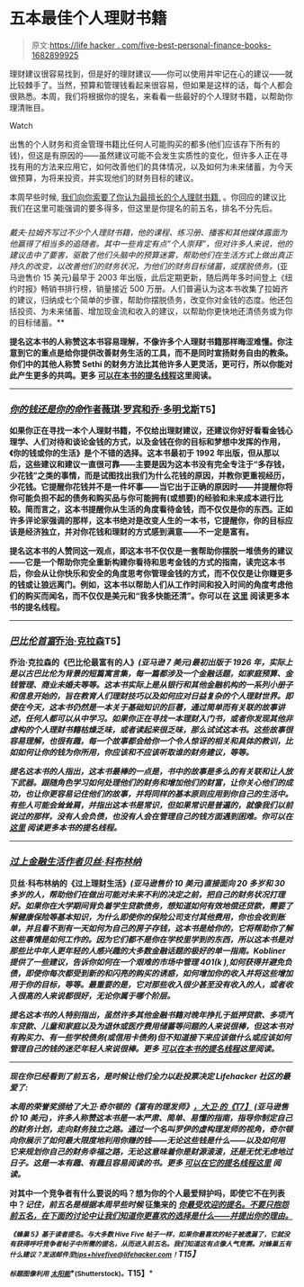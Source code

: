 # 五本最佳个人理财书籍

> 原文:[https://life hacker . com/five-best-personal-finance-books-1682899925](https://lifehacker.com/five-best-personal-finance-books-1682899925)

理财建议很容易找到，但是好的理财建议——你可以使用并牢记在心的建议——就比较棘手了。当然，预算和管理钱看起来很容易，但如果是这样的话，每个人都会很熟悉。本周，我们将根据你的提名，来看看一些最好的个人理财书籍，以帮助你理清账目。

Watch

出售的个人财务和资金管理书籍比任何人可能购买的都多(他们应该存下所有的钱)，但这是有原因的——虽然建议可能不会发生实质性的变化，但许多人正在寻找有用的方法来应用它，如何改善他们的具体情况，以及如何为未来储蓄，为今天做预算，为将来投资，并实现他们的财务目标的建议。

本周早些时候, [我们向你索要了你认为最擅长的个人理财书籍,](https://lifehacker.com/whats-the-best-personal-finance-book-1682405039) 。你回应的建议比我们在这里可能强调的要多得多，但这里是你提名的前五名，排名不分先后。

### [](http://www.daveramsey.com/store/books/dave-s-bestsellers/the-total-money-makeover/prodtmmoclassic.html)

*戴夫·拉姆齐写过不少个人理财书籍，他的课程、练习册、播客和其他媒体露面为他赢得了相当多的追随者。其中一些肯定有点“个人崇拜”，但对许多人来说，他的建议击中了要害，驱散了他们头脑中的预算迷雾，帮助他们在生活方式上做出真正持久的改变，以改善他们的财务状况，为他们的财务目标储蓄，或摆脱债务。[](http://www.amazon.com/The-Total-Money-Makeover-Financial/dp/1595555277/?asc_campaign=InlineText&asc_refurl=https://lifehacker.com/five-best-personal-finance-books-1682899925&asc_source=&tag=kinjalifehackerlink-20)*(亚马逊售价 15 美元)最早于 2003 年出版，此后定期更新，随后两年多时间登上《纽约时报》畅销书排行榜，销量接近 500 万册。人们普遍认为这本书收集了拉姆齐的建议，归纳成七个简单的步骤，帮助你摆脱债务，改变你对金钱的态度。他还包括投资、为未来储蓄、增加现金流和收入的建议，以帮助你更快地还清债务或为你的目标储蓄。**

**提名这本书的人称赞这本书容易理解，不像许多个人理财书籍那样晦涩难懂。你注意到它的重点是给你提供改善财务生活的工具，而不是同时宣扬财务自由的教条。你们中的其他人称赞 Sethi 的财务方法比其他许多人更灵活，更可行，所以你能对此产生更多的共鸣。更多 [可以在本书的提名线程](http://lifehacker.com/vote-i-will-teach-you-to-be-rich-why-quick-read-with-1682508187)这里阅读。**

* * *

### **[*你的钱还是你的命*作者薇琪·罗宾和乔·多明戈斯](http://vickirobin.com/books/your-money-or-your-life/)T5】**

**如果你正在寻找一本个人理财书籍，不仅给出理财建议，还建议你好好看看金钱心理学、人们对待和谈论金钱的方式，以及金钱在你的目标和梦想中发挥的作用，《你的钱或你的生活》是个不错的选择。这本书最初于 1992 年出版，但从那以后，这些建议和建议一直很可靠——主要是因为这本书没有完全专注于“多存钱，少花钱”之类的事情，而是试图找出我们为什么花钱的原因，并教你更重视经历，少花钱。它提醒你花钱并不是一件坏事——当它出于正确的原因时——并提醒你将你可能负担不起的债务和购买品与你可能拥有(或想要)的经验和未来成本进行比较。简而言之，这本书提醒你从生活的角度看待金钱，而不仅仅是你的东西。正如许多评论家强调的那样，这本书绝对是改变人生的一本书，它提醒你，你的目标应该是经济独立，并对你花钱和理财的方式感到满意——不一定是富有。**

**提名这本书的人赞同这一观点，即这本书不仅仅是一套帮助你摆脱一堆债务的建议——它是一个帮助你完全重新构建你看待和思考金钱的方式的指南，读完这本书后，你会从让你快乐和安全的角度思考你管理金钱的方式，而不仅仅是让你赚更多的钱或让狼远离门。例如，这本书以帮助人们从工作时间和投入时间的角度考虑他们的购买而闻名，而不仅仅是美元和“我多快能还清”。你可以在 [这里](http://lifehacker.com/image-from-your-money-or-your-life-robin-and-domingu-1682509586) 阅读更多本书的提名线程。**

* * *

### **[*巴比伦首富*乔治·克拉森](http://en.wikipedia.org/wiki/The_Richest_Man_in_Babylon_(book))T5】**

**乔治·克拉森的《巴比伦最富有的人》[](http://www.amazon.com/The-Richest-Babylon-George-Clason/dp/0451205367?asc_campaign=InlineText&asc_refurl=https://lifehacker.com/five-best-personal-finance-books-1682899925&asc_source=&tag=kinjalifehackerlink-20)*(亚马逊 7 美元)最初出版于 1926 年，实际上是以古巴比伦为背景的短篇寓言集，每一篇都涉及一个金融话题，如家庭预算、金钱管理、商业未婚夫等等。这本书实际上是从银行和其他金融机构的一系列小册子和信息开始的，旨在教育人们理财技巧以及如何应对日益复杂的个人理财世界。即使在今天，这本书仍然是一本关于基础知识的巨著，通过简单而有关联的故事讲述，任何人都可以从中学习。如果你正在寻找一本理财入门书，或者你发现其他非虚构的个人理财书籍枯燥乏味，或者读起来很乏味，那么试试这本书。这些故事很容易理解，也很有趣，每一个故事都会给你一个令人惊讶的相关和具体的教训，比如如何让你的钱为你所用，你应该和不应该听取谁的财务建议，等等。***

***提名这本书的人指出，这本书最棒的一点是，书中的故事是多么的有关联和让人放下武器。跟随角色学习如何处理他们的财务和增加他们的财富，让你关心他们的成功，也让你更容易记住他们的故事，并将同样的基本原则应用到你自己的生活中。有些人可能会耸耸肩，并指出这本书是常识，但如果常识是普遍的，就像我们以前说过的那样，没有人会负债，也没有人会在管理自己的钱方面遇到困难。你可以在 [这里](http://lifehacker.com/the-richest-man-in-babylon-is-a-basic-primer-in-budgeti-1682518406) 阅读更多本书的提名线程。***

* * *

### ***[*过上金融生活*作者贝丝·科布林纳](http://www.bethkobliner.com/get-a-financial-life/)***

**贝丝·科布林纳的《过上理财生活》[](http://www.amazon.com/Get-Financial-Life-Personal-Twenties/dp/0743264363?asc_campaign=InlineText&asc_refurl=https://lifehacker.com/five-best-personal-finance-books-1682899925&asc_source=&tag=kinjalifehackerlink-20)*(亚马逊售价 10 美元)直接面向 20 多岁和 30 多岁的人，帮助他们在做出可能对未来不利的决定之前，把自己的财务状况打理好。如果你在大学期间背负着学生贷款债务，想知道如何有效地偿还贷款，需要了解健康保险等基本知识，为什么即使你的保险公司支付其他费用，你也会收到账单，并且看不到有一天如何为自己的房子存钱，这本书是给你的，它将帮助你了解这些事情是如何工作的。因为它们都不是你在学校里学到的东西，所以这本书是对那些比中年人更年轻的人感兴趣的大多数金融话题的极好的单一指南。Kobliner 提供了一些建议，告诉你如何在一个艰难的市场中管理 401(k ),如何获得并避免负债，即使你每次都受到新的和闪亮的购买的诱惑，如何增加你的收入并将这些增加用于你的目标，等等。最重要的是，它对那些收入很少甚至没有收入的人，或者收入很高的人来说都很好，无论你属于哪个阶层。***

***提名这本书的人特别指出，虽然许多其他金融书籍对晚年挣扎于抵押贷款、多项汽车贷款、儿童和家庭以及为退休或医疗费用储蓄等问题的人来说很棒，但这本书对有购买力、有一些学校债务(或信用卡债务)但不知道接下来应该做什么或应该如何管理自己的钱的迷茫年轻人来说很棒。更多 [可以在本书的提名线程](http://lifehacker.com/beth-kobliner-get-a-financial-life-i-happened-upon-th-1682512536)这里阅读。***

* * *

***现在你已经看到了前五名，是时候让他们全力以赴投票决定 Lifehacker 社区的最爱了:***

***本周的荣誉奖颁给了大卫·奇尔顿的《富有的理发师》[****，大卫·的《T7】****](http://www.amazon.com/The-Wealthy-Barber-Updated-Edition/dp/0761513116?asc_campaign=InlineText&asc_refurl=https://lifehacker.com/five-best-personal-finance-books-1682899925&asc_source=&tag=kinjalifehackerlink-20) **(亚马逊售价 10 美元)，许多人称赞这本书是一本严肃、简单、易懂的指南，指导你制定自己的财务计划，走向财务独立之路。通过一个名叫罗伊的虚构理发师的视角，奇尔顿向你展示了如何最大限度地利用你赚的钱——无论这些钱是什么——以及如何用它来规划你自己的财务幸福之路，无论这意味着你是财源滚滚，还是无忧无虑地过日子。这是一本有趣、有趣且容易阅读的书。更多 [可以在它的提名线程这里](http://lifehacker.com/this-is-one-of-the-first-personal-finance-books-i-read-1682530390) 阅读。*****

****对其中一个竞争者有什么要说的吗？想为你的个人最爱辩护吗，即使它不在列表中？*记住，前五名是根据本周早些时候* 征集来的 [*你最受欢迎的提名。不要只抱怨前五名，在下面的讨论中让我们知道你更喜欢的选择是什么——并提出你的理由。*](https://lifehacker.com/whats-the-best-personal-finance-book-1682405039)****

*****<small>《蜂巢 5》基于读者提名。与大多数 Hive Five 帖子一样，如果你最喜欢的帖子被遗漏了，它就没有获得呼吁竞争者帖子中所需的提名，从而进入前五名。我们知道这有点像人气竞赛。对蜂巢五有什么建议？发送邮件至</small>*[*<small>tips+hivefive@lifehacker.com</small>*](mailto:tips+hivefive@lifehacker.com)*<small>！</small>T15】*****

*****<small>标题图像利用</small>* [*<small>太阳能</small>*](http://www.shutterstock.com/pic.mhtml?id=56278990&src=id)*<small>(Shutterstock)。</small>T15】*****